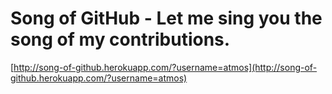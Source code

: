 <!--
id: 43606859974
link: http://tumblr.atmos.org/post/43606859974/song-of-github-let-me-sing-you-the-song-of-my
slug: song-of-github-let-me-sing-you-the-song-of-my
date: Wed Feb 20 2013 17:11:43 GMT-0800 (PST)
publish: 2013-02-020
tags: 
title: Song of GitHub - Let me sing you the song of my contributions.
-->


Song of GitHub - Let me sing you the song of my contributions.
==============================================================

[http://song-of-github.herokuapp.com/?username=atmos](http://song-of-github.herokuapp.com/?username=atmos)

